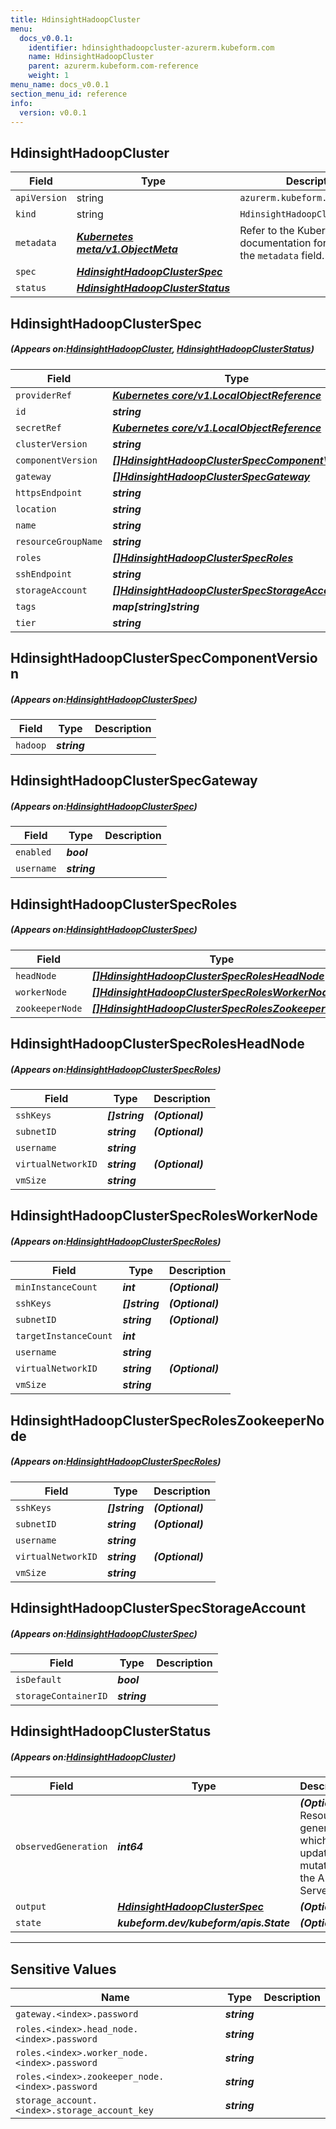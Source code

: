 ```yaml
---
title: HdinsightHadoopCluster
menu:
  docs_v0.0.1:
    identifier: hdinsighthadoopcluster-azurerm.kubeform.com
    name: HdinsightHadoopCluster
    parent: azurerm.kubeform.com-reference
    weight: 1
menu_name: docs_v0.0.1
section_menu_id: reference
info:
  version: v0.0.1
---
```


## HdinsightHadoopCluster
| Field | Type | Description |
| ------ | ----- | ----------- |
| `apiVersion` | string | `azurerm.kubeform.com/v1alpha1` |
|    `kind` | string | `HdinsightHadoopCluster` |
| `metadata` | ***[Kubernetes meta/v1.ObjectMeta](https://kubernetes.io/docs/reference/generated/kubernetes-api/v1.13/#objectmeta-v1-meta)***|Refer to the Kubernetes API documentation for the fields of the `metadata` field.|
| `spec` | ***[HdinsightHadoopClusterSpec](#HdinsightHadoopClusterSpec)***||
| `status` | ***[HdinsightHadoopClusterStatus](#HdinsightHadoopClusterStatus)***||
## HdinsightHadoopClusterSpec
##### (Appears on:[HdinsightHadoopCluster](#HdinsightHadoopCluster), [HdinsightHadoopClusterStatus](#HdinsightHadoopClusterStatus))
| Field | Type | Description |
| ------ | ----- | ----------- |
| `providerRef` | ***[Kubernetes core/v1.LocalObjectReference](https://kubernetes.io/docs/reference/generated/kubernetes-api/v1.13/#localobjectreference-v1-core)***||
| `id` | ***string***||
| `secretRef` | ***[Kubernetes core/v1.LocalObjectReference](https://kubernetes.io/docs/reference/generated/kubernetes-api/v1.13/#localobjectreference-v1-core)***||
| `clusterVersion` | ***string***||
| `componentVersion` | ***[[]HdinsightHadoopClusterSpecComponentVersion](#HdinsightHadoopClusterSpecComponentVersion)***||
| `gateway` | ***[[]HdinsightHadoopClusterSpecGateway](#HdinsightHadoopClusterSpecGateway)***||
| `httpsEndpoint` | ***string***| ***(Optional)*** |
| `location` | ***string***||
| `name` | ***string***||
| `resourceGroupName` | ***string***||
| `roles` | ***[[]HdinsightHadoopClusterSpecRoles](#HdinsightHadoopClusterSpecRoles)***||
| `sshEndpoint` | ***string***| ***(Optional)*** |
| `storageAccount` | ***[[]HdinsightHadoopClusterSpecStorageAccount](#HdinsightHadoopClusterSpecStorageAccount)***||
| `tags` | ***map[string]string***| ***(Optional)*** |
| `tier` | ***string***||
## HdinsightHadoopClusterSpecComponentVersion
##### (Appears on:[HdinsightHadoopClusterSpec](#HdinsightHadoopClusterSpec))
| Field | Type | Description |
| ------ | ----- | ----------- |
| `hadoop` | ***string***||
## HdinsightHadoopClusterSpecGateway
##### (Appears on:[HdinsightHadoopClusterSpec](#HdinsightHadoopClusterSpec))
| Field | Type | Description |
| ------ | ----- | ----------- |
| `enabled` | ***bool***||
| `username` | ***string***||
## HdinsightHadoopClusterSpecRoles
##### (Appears on:[HdinsightHadoopClusterSpec](#HdinsightHadoopClusterSpec))
| Field | Type | Description |
| ------ | ----- | ----------- |
| `headNode` | ***[[]HdinsightHadoopClusterSpecRolesHeadNode](#HdinsightHadoopClusterSpecRolesHeadNode)***||
| `workerNode` | ***[[]HdinsightHadoopClusterSpecRolesWorkerNode](#HdinsightHadoopClusterSpecRolesWorkerNode)***||
| `zookeeperNode` | ***[[]HdinsightHadoopClusterSpecRolesZookeeperNode](#HdinsightHadoopClusterSpecRolesZookeeperNode)***||
## HdinsightHadoopClusterSpecRolesHeadNode
##### (Appears on:[HdinsightHadoopClusterSpecRoles](#HdinsightHadoopClusterSpecRoles))
| Field | Type | Description |
| ------ | ----- | ----------- |
| `sshKeys` | ***[]string***| ***(Optional)*** |
| `subnetID` | ***string***| ***(Optional)*** |
| `username` | ***string***||
| `virtualNetworkID` | ***string***| ***(Optional)*** |
| `vmSize` | ***string***||
## HdinsightHadoopClusterSpecRolesWorkerNode
##### (Appears on:[HdinsightHadoopClusterSpecRoles](#HdinsightHadoopClusterSpecRoles))
| Field | Type | Description |
| ------ | ----- | ----------- |
| `minInstanceCount` | ***int***| ***(Optional)*** |
| `sshKeys` | ***[]string***| ***(Optional)*** |
| `subnetID` | ***string***| ***(Optional)*** |
| `targetInstanceCount` | ***int***||
| `username` | ***string***||
| `virtualNetworkID` | ***string***| ***(Optional)*** |
| `vmSize` | ***string***||
## HdinsightHadoopClusterSpecRolesZookeeperNode
##### (Appears on:[HdinsightHadoopClusterSpecRoles](#HdinsightHadoopClusterSpecRoles))
| Field | Type | Description |
| ------ | ----- | ----------- |
| `sshKeys` | ***[]string***| ***(Optional)*** |
| `subnetID` | ***string***| ***(Optional)*** |
| `username` | ***string***||
| `virtualNetworkID` | ***string***| ***(Optional)*** |
| `vmSize` | ***string***||
## HdinsightHadoopClusterSpecStorageAccount
##### (Appears on:[HdinsightHadoopClusterSpec](#HdinsightHadoopClusterSpec))
| Field | Type | Description |
| ------ | ----- | ----------- |
| `isDefault` | ***bool***||
| `storageContainerID` | ***string***||
## HdinsightHadoopClusterStatus
##### (Appears on:[HdinsightHadoopCluster](#HdinsightHadoopCluster))
| Field | Type | Description |
| ------ | ----- | ----------- |
| `observedGeneration` | ***int64***| ***(Optional)*** Resource generation, which is updated on mutation by the API Server.|
| `output` | ***[HdinsightHadoopClusterSpec](#HdinsightHadoopClusterSpec)***| ***(Optional)*** |
| `state` | ***kubeform.dev/kubeform/apis.State***| ***(Optional)*** |
---
## Sensitive Values
| Name | Type | Description |
|------|------|-------------|
| `gateway.<index>.password` | ***string*** ||
| `roles.<index>.head_node.<index>.password` | ***string*** ||
| `roles.<index>.worker_node.<index>.password` | ***string*** ||
| `roles.<index>.zookeeper_node.<index>.password` | ***string*** ||
| `storage_account.<index>.storage_account_key` | ***string*** ||
